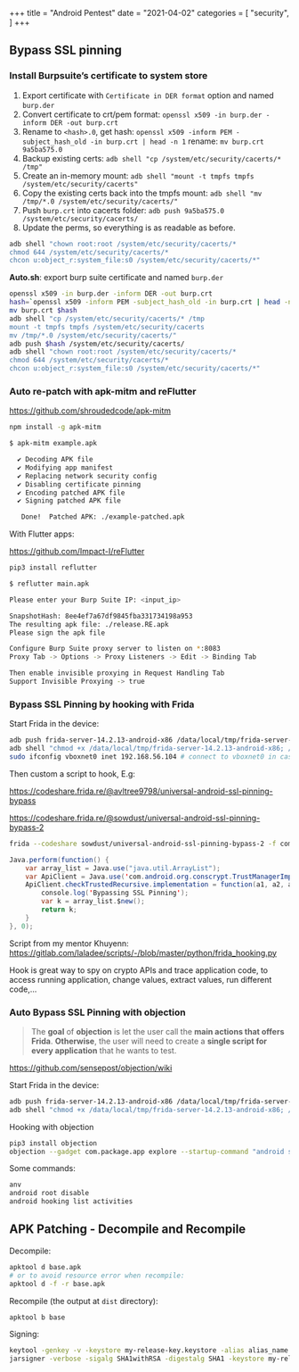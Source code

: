 +++
title = "Android Pentest"
date = "2021-04-02"
categories = [
    "security",
]
+++
## Bypass SSL pinning

### Install Burpsuite’s certificate to system store

1. Export certificate with `Certificate in DER format` option and named `burp.der`
2. Convert certificate to crt/pem format: `openssl x509 -in burp.der -inform DER -out burp.crt`
3. Rename to `<hash>.0`, get hash: `openssl x509 -inform PEM -subject_hash_old -in burp.crt | head -n 1`
rename: `mv burp.crt 9a5ba575.0`
4. Backup existing certs: `adb shell "cp /system/etc/security/cacerts/* /tmp"`
5. Create an in-memory mount: `adb shell "mount -t tmpfs tmpfs /system/etc/security/cacerts"`
6. Copy the existing certs back into the tmpfs mount: `adb shell "mv /tmp/*.0 /system/etc/security/cacerts/"` 
7. Push `burp.crt` into cacerts folder: `adb push 9a5ba575.0 /system/etc/security/cacerts/`
8. Update the perms, so everything is as readable as before.
```bash
adb shell "chown root:root /system/etc/security/cacerts/*
chmod 644 /system/etc/security/cacerts/*
chcon u:object_r:system_file:s0 /system/etc/security/cacerts/*"
```

**Auto.sh**: export burp suite certificate and named `burp.der`

```bash
openssl x509 -in burp.der -inform DER -out burp.crt
hash=`openssl x509 -inform PEM -subject_hash_old -in burp.crt | head -n 1`.0
mv burp.crt $hash
adb shell "cp /system/etc/security/cacerts/* /tmp
mount -t tmpfs tmpfs /system/etc/security/cacerts
mv /tmp/*.0 /system/etc/security/cacerts/"
adb push $hash /system/etc/security/cacerts/
adb shell "chown root:root /system/etc/security/cacerts/*
chmod 644 /system/etc/security/cacerts/*
chcon u:object_r:system_file:s0 /system/etc/security/cacerts/*"
```

### Auto re-patch with apk-mitm and reFlutter

https://github.com/shroudedcode/apk-mitm

```bash
npm install -g apk-mitm
```

```bash
$ apk-mitm example.apk

  ✔ Decoding APK file
  ✔ Modifying app manifest
  ✔ Replacing network security config
  ✔ Disabling certificate pinning
  ✔ Encoding patched APK file
  ✔ Signing patched APK file

   Done!  Patched APK: ./example-patched.apk
```

With Flutter apps:

https://github.com/Impact-I/reFlutter

```bash
pip3 install reflutter
```

```bash
$ reflutter main.apk

Please enter your Burp Suite IP: <input_ip>

SnapshotHash: 8ee4ef7a67df9845fba331734198a953
The resulting apk file: ./release.RE.apk
Please sign the apk file

Configure Burp Suite proxy server to listen on *:8083
Proxy Tab -> Options -> Proxy Listeners -> Edit -> Binding Tab

Then enable invisible proxying in Request Handling Tab
Support Invisible Proxying -> true
```

### Bypass SSL Pinning by hooking with Frida

Start Frida in the device: 

```bash
adb push frida-server-14.2.13-android-x86 /data/local/tmp/frida-server-14.2.13-android-x86
adb shell "chmod +x /data/local/tmp/frida-server-14.2.13-android-x86; /data/local/tmp/frida-server-14.2.13-android-x86 &"
sudo ifconfig vboxnet0 inet 192.168.56.104 # connect to vboxnet0 in case linux not automatic connect
```

Then custom a script to hook, E.g:

https://codeshare.frida.re/@avltree9798/universal-android-ssl-pinning-bypass

https://codeshare.frida.re/@sowdust/universal-android-ssl-pinning-bypass-2

```bash
frida --codeshare sowdust/universal-android-ssl-pinning-bypass-2 -f com.android.vnsomthing
```

```java
Java.perform(function() {
    var array_list = Java.use("java.util.ArrayList");
    var ApiClient = Java.use('com.android.org.conscrypt.TrustManagerImpl');
    ApiClient.checkTrustedRecursive.implementation = function(a1, a2, a3, a4, a5, a6) {
        console.log('Bypassing SSL Pinning');
        var k = array_list.$new();
        return k;
    }
}, 0);
```

Script from my mentor Khuyenn: https://gitlab.com/laladee/scripts/-/blob/master/python/frida_hooking.py

Hook is great way to spy on crypto APIs and trace application code, to access running application, change values, extract values, run different code,...

### Auto Bypass SSL Pinning with objection

> The **goal** of **objection** is let the user call the **main actions that offers Frida**. **Otherwise**, the user will need to create a **single script for every application** that he wants to test.

https://github.com/sensepost/objection/wiki

Start Frida in the device:

```bash
adb push frida-server-14.2.13-android-x86 /data/local/tmp/frida-server-14.2.13-android-x86
adb shell "chmod +x /data/local/tmp/frida-server-14.2.13-android-x86; /data/local/tmp/frida-server-14.2.13-android-x86 &"
```

Hooking with objection

```bash
pip3 install objection
objection --gadget com.package.app explore --startup-command "android sslpinning disable"
```

Some commands:

```bash
anv
android root disable
android hooking list activities
```



## APK Patching - Decompile and Recompile

Decompile:

```bash
apktool d base.apk
# or to avoid resource error when recompile:
apktool d -f -r base.apk
```

Recompile (the output at `dist` directory):

```bash
apktool b base
```

Signing:

```bash
keytool -genkey -v -keystore my-release-key.keystore -alias alias_name -keyalg RSA -keysize 2048 -validity 10000
jarsigner -verbose -sigalg SHA1withRSA -digestalg SHA1 -keystore my-release-key.keystore base.apk alias_name
```

